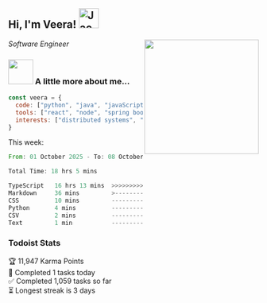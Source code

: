 <h2> Hi, I'm Veera! <img src="https://raw.githubusercontent.com/Tarikul-Islam-Anik/Animated-Fluent-Emojis/master/Emojis/Activities/Jack-O-Lantern.png" alt="Jack-O-Lantern" width="40" height="40" /></h2>
<img align='right' src="https://user-images.githubusercontent.com/74038190/213911110-aedbef38-a29f-4b6b-a65c-11608b4f75a5.gif" width="230">
<p><em>Software Engineer</em></p>


### <img src="https://user-images.githubusercontent.com/74038190/216656963-09118229-8a9e-4af0-910c-c37f35f2e210.gif" width="50"> A little more about me...  

```javascript
const veera = {
  code: ["python", "java", "javaScript", "typeScript", "c++"],
  tools: ["react", "node", "spring boot", "docker", "next.JS", "aws"],
  interests: ["distributed systems", "enterprise software", "parallel computing", "cloud computing", "machine learning", "AI"]
}
```
This week:
<!--START_SECTION:waka-->

```rust
From: 01 October 2025 - To: 08 October 2025

Total Time: 18 hrs 5 mins

TypeScript   16 hrs 13 mins  >>>>>>>>>>>>>>>>>>>>>>---   89.65 %
Markdown     36 mins         >------------------------   03.34 %
CSS          10 mins         -------------------------   00.94 %
Python       4 mins          -------------------------   00.46 %
CSV          2 mins          -------------------------   00.21 %
Text         1 min           -------------------------   00.17 %
```

<!--END_SECTION:waka-->


### Todoist Stats

<!-- TODO-IST:START -->
🏆  11,947 Karma Points           
🌸  Completed 1 tasks today           
✅  Completed 1,059 tasks so far           
⏳  Longest streak is 3 days
<!-- TODO-IST:END -->
<!--
Profile views:
[![](https://visitcount.itsvg.in/api?id=veeravivekt&label=Profile%20Views&color=1&icon=2&pretty=false)](https://visitcount.itsvg.in)
-->
